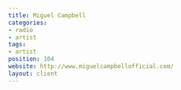 ```yaml
---
title: Miguel Campbell
categories:
- radio
- artist
tags:
- artist
position: 104
website: http://www.miguelcampbellofficial.com/
layout: client
---
```


